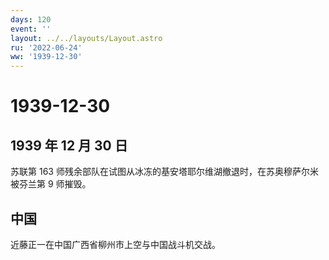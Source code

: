 ```yaml
---
days: 120
event: ''
layout: ../../layouts/Layout.astro
ru: '2022-06-24'
ww: '1939-12-30'
---
```


# 1939-12-30

## 1939 年 12 月 30 日

苏联第 163
师残余部队在试图从冰冻的基安塔耶尔维湖撤退时，在苏奥穆萨尔米被芬兰第 9
师摧毁。

## 中国

近藤正一在中国广西省柳州市上空与中国战斗机交战。